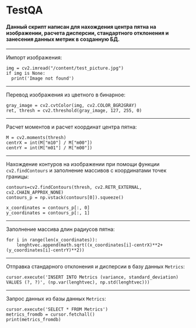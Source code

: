 # TestQA
#### Данный скрипт написан для нахождения центра пятна на изображении, расчета дисперсии, стандартного отклонения и занесения данных метрик в созданную БД.
---
Импорт изображения:
```
img = cv2.imread("/content/test_picture.jpg")
if img is None:
  print('Image not found')
```

---
Перевод изображения из цветного в бинарное:
```
gray_image = cv2.cvtColor(img, cv2.COLOR_BGR2GRAY)
ret, thresh = cv2.threshold(gray_image, 127, 255, 0)
```
---
Расчет моментов и расчет координат центра пятна:
```
M = cv2.moments(thresh)
centrX = int(M["m10"] / M["m00"])	
centrY = int(M["m01"] / M["m00"])
```
---
Нахождение контуров на изображении при помощи функции `cv2.findContours` и заполнение массивов с координатами точек границы:
```
contours=cv2.findContours(thresh, cv2.RETR_EXTERNAL, cv2.CHAIN_APPROX_NONE)
contours_p = np.vstack(contours[0]).squeeze()

x_coordinates = contours_p[:, 0]
y_coordinates = contours_p[:, 1]
```
---
Заполнение массива длин радиусов пятна:
```
for i in range(len(x_coordinates)):
    lenghtvec.append(math.sqrt((x_coordinates[i]-centrX)**2+(y_coordinates[i]-centrY)**2))
```
---
Отправка стандарного отклонения и дисперсии в базу данных `Metrics`:
```
cursor.execute('INSERT INTO Metrics (variance, standard_deviation) VALUES (?, ?)', (np.var(lenghtvec), np.std(lenghtvec)))
```
---
Запрос данных из базы данных `Metrics`:
```
cursor.execute('SELECT * FROM Metrics')
metrics_fromdb = cursor.fetchall()
print(metrics_fromdb)

```



